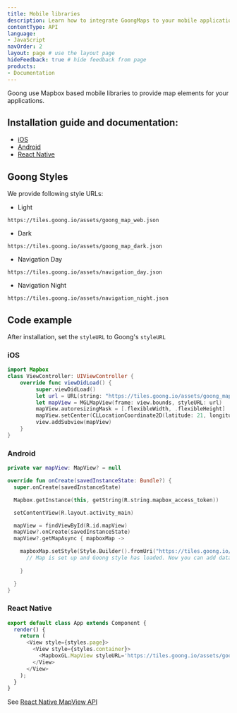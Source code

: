 ```yaml
---
title: Mobile libraries
description: Learn how to integrate GoongMaps to your mobile applications.
contentType: API
language:
- JavaScript
navOrder: 2
layout: page # use the layout page
hideFeedback: true # hide feedback from page
products:
- Documentation
---
```


Goong use Mapbox based mobile libraries to provide map elements for your applications.
## Installation guide and documentation:
- [iOS](https://docs.mapbox.com/ios/maps/guides/install/)
- [Android](https://docs.mapbox.com/android/maps/guides/install/)
- [React Native](https://github.com/react-native-mapbox-gl/maps/)
## Goong Styles
We provide following style URLs:
- Light
```
https://tiles.goong.io/assets/goong_map_web.json
```
- Dark
```
https://tiles.goong.io/assets/goong_map_dark.json
```
- Navigation Day
```
https://tiles.goong.io/assets/navigation_day.json
```
- Navigation Night
```
https://tiles.goong.io/assets/navigation_night.json
```
## Code example
After installation, set the `styleURL` to Goong's `styleURL`
### iOS
```swift
import Mapbox
class ViewController: UIViewController {
	override func viewDidLoad() {
		 super.viewDidLoad()
		 let url = URL(string: "https://tiles.goong.io/assets/goong_map_web.json?api_key=your_maptiles_key")
		 let mapView = MGLMapView(frame: view.bounds, styleURL: url)
		 mapView.autoresizingMask = [.flexibleWidth, .flexibleHeight]
		 mapView.setCenter(CLLocationCoordinate2D(latitude: 21, longitude: 105), zoomLevel: 9, animated: false) 
		 view.addSubview(mapView) 
	}
}
```

### Android
```kotlin
private var mapView: MapView? = null

override fun onCreate(savedInstanceState: Bundle?) {
  super.onCreate(savedInstanceState)

  Mapbox.getInstance(this, getString(R.string.mapbox_access_token))

  setContentView(R.layout.activity_main)

  mapView = findViewById(R.id.mapView)
  mapView?.onCreate(savedInstanceState)
  mapView?.getMapAsync { mapboxMap ->

  	mapboxMap.setStyle(Style.Builder().fromUri("https://tiles.goong.io/assets/goong_map_web.json?api_key=your_maptiles_key")) {
      // Map is set up and Goong style has loaded. Now you can add data or make other map adjustments
      
  	}

  }
}
```
### React Native
```javascript
export default class App extends Component {
  render() {
    return (
      <View style={styles.page}>
        <View style={styles.container}>
          <MapboxGL.MapView styleURL='https://tiles.goong.io/assets/goong_map_web.json?api_key=your_maptiles_key' />
        </View>
      </View>
    );
  }
}
```
See [React Native MapView API](https://github.com/react-native-mapbox-gl/maps/blob/master/docs/MapView.md)
